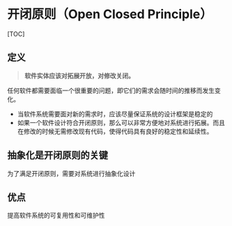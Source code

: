 # 开闭原则（Open Closed Principle）

[TOC]

## 定义

> **软件实体应该对拓展开放，对修改关闭。**

任何软件都需要面临一个很重要的问题，即它们的需求会随时间的推移而发生变化。

- 当软件系统需要面对新的需求时，应该尽量保证系统的设计框架是稳定的
- 如果一个软件设计符合开闭原则，那么可以非常方便地对系统进行拓展。而且在修改的时候无需修改现有代码，使得代码具有良好的稳定性和延续性。

## 抽象化是开闭原则的关键

为了满足开闭原则，需要对系统进行抽象化设计

## 优点

提高软件系统的可复用性和可维护性

